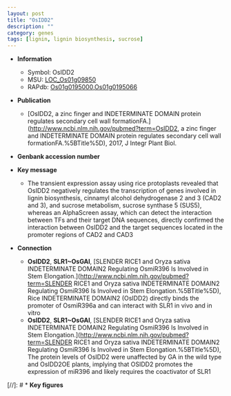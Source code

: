 ```yaml
---
layout: post
title: "OsIDD2"
description: ""
category: genes
tags: [lignin, lignin biosynthesis, sucrose]
---
```


* **Information**  
    + Symbol: OsIDD2  
    + MSU: [LOC_Os01g09850](http://rice.uga.edu/cgi-bin/ORF_infopage.cgi?orf=LOC_Os01g09850)  
    + RAPdb: [Os01g0195000](http://rapdb.dna.affrc.go.jp/viewer/gbrowse_details/irgsp1?name=Os01g0195000),[Os01g0195066](http://rapdb.dna.affrc.go.jp/viewer/gbrowse_details/irgsp1?name=Os01g0195066)  

* **Publication**  
    + [OsIDD2, a zinc finger and INDETERMINATE DOMAIN protein regulates secondary cell wall formationFA.](http://www.ncbi.nlm.nih.gov/pubmed?term=OsIDD2, a zinc finger and INDETERMINATE DOMAIN protein regulates secondary cell wall formationFA.%5BTitle%5D), 2017, J Integr Plant Biol.

* **Genbank accession number**  

* **Key message**  
    + The transient expression assay using rice protoplasts revealed that OsIDD2 negatively regulates the transcription of genes involved in lignin biosynthesis, cinnamyl alcohol dehydrogenase 2 and 3 (CAD2 and 3), and sucrose metabolism, sucrose synthase 5 (SUS5), whereas an AlphaScreen assay, which can detect the interaction between TFs and their target DNA sequences, directly confirmed the interaction between OsIDD2 and the target sequences located in the promoter regions of CAD2 and CAD3

* **Connection**  
    + __OsIDD2__, __SLR1~OsGAI__, [SLENDER RICE1 and Oryza sativa INDETERMINATE DOMAIN2 Regulating OsmiR396 Is Involved in Stem Elongation.](http://www.ncbi.nlm.nih.gov/pubmed?term=SLENDER RICE1 and Oryza sativa INDETERMINATE DOMAIN2 Regulating OsmiR396 Is Involved in Stem Elongation.%5BTitle%5D),  Rice INDETERMINATE DOMAIN2 (OsIDD2) directly binds the promoter of OsmiR396a and can interact with SLR1 in vivo and in vitro
    + __OsIDD2__, __SLR1~OsGAI__, [SLENDER RICE1 and Oryza sativa INDETERMINATE DOMAIN2 Regulating OsmiR396 Is Involved in Stem Elongation.](http://www.ncbi.nlm.nih.gov/pubmed?term=SLENDER RICE1 and Oryza sativa INDETERMINATE DOMAIN2 Regulating OsmiR396 Is Involved in Stem Elongation.%5BTitle%5D),  The protein levels of OsIDD2 were unaffected by GA in the wild type and OsIDD2OE plants, implying that OSIDD2 promotes the expression of miR396 and likely requires the coactivator of SLR1

[//]: # * **Key figures**  



